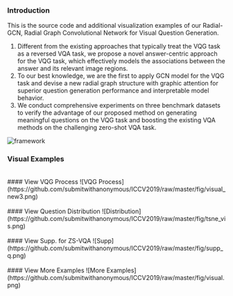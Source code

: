 ### Introduction

This is the source code and additional visualization examples of our Radial-GCN, Radial Graph Convolutional Network for Visual Question Generation.

1) Different from the existing approaches that typically treat the VQG task as a reversed VQA task, we propose a novel answer-centric approach for the VQG task, which effectively models the associations between the answer and its relevant image regions.
2)  To our best knowledge, we are the first to apply GCN model for the VQG task and devise a new radial graph structure with graphic attention for superior question generation performance and interpretable model behavior. 
3)  We conduct comprehensive experiments on three benchmark datasets to verify the advantage of our proposed method on generating meaningful questions on the VQG task and boosting the existing VQA methods on the challenging zero-shot VQA task.

![framework](https://github.com/submitwithanonymous/ICCV2019/raw/master/fig/framework_new_.png)


### Visual Examples
<br>
#### View VQG Process  
![VQG Process](https://github.com/submitwithanonymous/ICCV2019/raw/master/fig/visual_new3.png)
<br>
<br>
#### View Question Distribution
![Distribution](https://github.com/submitwithanonymous/ICCV2019/raw/master/fig/tsne_vis.png)
<br>
<br>
#### View Supp. for ZS-VQA
![Supp](https://github.com/submitwithanonymous/ICCV2019/raw/master/fig/supp_q.png)
<br>
<br>
#### View More Examples
![More Examples](https://github.com/submitwithanonymous/ICCV2019/raw/master/fig/visual.png)
